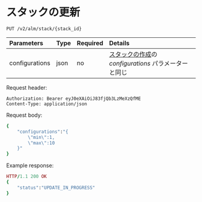 # スタックの更新

```text
PUT /v2/alm/stack/{stack_id}
```

| **Parameters** | **Type** | **Required** | **Details** |
| :--- | :--- | :--- | :--- |
| configurations | json | no | [スタックの作成](https://docs.mobingi.com/official/api/v2/jp#create-stack)の _configurations_ パラメーターと同じ |

Request header:

```text
Authorization: Bearer eyJ0eXAiOiJ83fjQb3LzMeXzQfME
Content-Type: application/json
```

Request body:

```ruby
{
    "configurations":"{
        \"min\":1,
        \"max\":10
    }"
}
```

Example response:

```ruby
HTTP/1.1 200 OK
{
    "status":"UPDATE_IN_PROGRESS"
}
```


